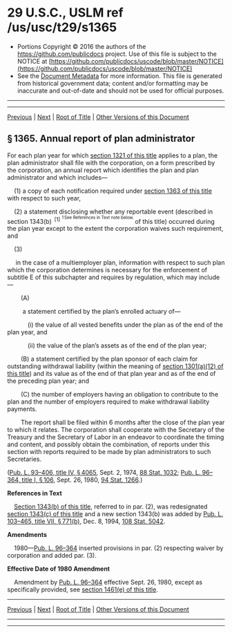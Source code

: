 ---
---

# 29 U.S.C., USLM ref /us/usc/t29/s1365

* Portions Copyright © 2016 the authors of the https://github.com/publicdocs project.
  Use of this file is subject to the NOTICE at [https://github.com/publicdocs/uscode/blob/master/NOTICE](https://github.com/publicdocs/uscode/blob/master/NOTICE)
* See the [Document Metadata](././../../../../../..//README.md) for more information.
  This file is generated from historical government data; content and/or formatting may be inaccurate and out-of-date and should not be used for official purposes.

----------
----------

[Previous](./../../../../../..//us/usc/t29/ch18/schIII/stD/m__us_usc_t29_s1364.md) | [Next](./../../../../../..//us/usc/t29/ch18/schIII/stD/m__us_usc_t29_s1366.md) | [Root of Title](./../../../../../../) | [Other Versions of this Document](https://publicdocs.github.io/go/links?ns=uslm&ref=%2Fus%2Fusc%2Ft29%2Fs1365)

## § 1365. Annual report of plan administrator

For each plan year for which [section 1321 of this title][/us/usc/t29/s1321] applies to a plan, the plan administrator shall file with the corporation, on a form prescribed by the corporation, an annual report which identifies the plan and plan administrator and which includes—

    (1) a copy of each notification required under [section 1363 of this title][/us/usc/t29/s1363] with respect to such year,

    (2) a statement disclosing whether any reportable event (described in section 1343(b)  <sup>\[1\]</sup>  <sup><sup> 1 See References in Text note below. </sup></sup>  of this title) occurred during the plan year except to the extent the corporation waives such requirement, and

    (3)

     in the case of a multiemployer plan, information with respect to such plan which the corporation determines is necessary for the enforcement of subtitle E of this subchapter and requires by regulation, which may include—

        (A)

         a statement certified by the plan’s enrolled actuary of—

            (i) the value of all vested benefits under the plan as of the end of the plan year, and

            (ii) the value of the plan’s assets as of the end of the plan year;

        (B) a statement certified by the plan sponsor of each claim for outstanding withdrawal liability (within the meaning of [section 1301(a)(12) of this title][/us/usc/t29/s1301/a/12]) and its value as of the end of that plan year and as of the end of the preceding plan year; and

        (C) the number of employers having an obligation to contribute to the plan and the number of employers required to make withdrawal liability payments.

        The report shall be filed within 6 months after the close of the plan year to which it relates. The corporation shall cooperate with the Secretary of the Treasury and the Secretary of Labor in an endeavor to coordinate the timing and content, and possibly obtain the combination, of reports under this section with reports required to be made by plan administrators to such Secretaries.

([Pub. L. 93–406, title IV, § 4065][/us/pl/93/406/s4065], Sept. 2, 1974, [88 Stat. 1032][/us/stat/88/1032]; [Pub. L. 96–364, title I, § 106][/us/pl/96/364/s106], Sept. 26, 1980, [94 Stat. 1266][/us/stat/94/1266].)

 __References in Text__ 

    [Section 1343(b) of this title][/us/usc/t29/s1343/b], referred to in par. (2), was redesignated [section 1343(c) of this title][/us/usc/t29/s1343/c] and a new section 1343(b) was added by [Pub. L. 103–465, title VII, § 771(b)][/us/pl/103/465/s771/b], Dec. 8, 1994, [108 Stat. 5042][/us/stat/108/5042].

 __Amendments__ 

    1980—[Pub. L. 96–364][/us/pl/96/364] inserted provisions in par. (2) respecting waiver by corporation and added par. (3).

 __Effective Date of 1980 Amendment__ 

    Amendment by [Pub. L. 96–364][/us/pl/96/364] effective Sept. 26, 1980, except as specifically provided, see [section 1461(e) of this title][/us/usc/t29/s1461/e].

----------

[Previous](./../../../../../..//us/usc/t29/ch18/schIII/stD/m__us_usc_t29_s1364.md) | [Next](./../../../../../..//us/usc/t29/ch18/schIII/stD/m__us_usc_t29_s1366.md) | [Root of Title](./../../../../../../) | [Other Versions of this Document](https://publicdocs.github.io/go/links?ns=uslm&ref=%2Fus%2Fusc%2Ft29%2Fs1365)

----------
----------

[/us/usc/t29/s1321]: https://publicdocs.github.io/go/links?ns=uslm&ref=%2Fus%2Fusc%2Ft29%2Fs1321
[/us/usc/t29/s1363]: https://publicdocs.github.io/go/links?ns=uslm&ref=%2Fus%2Fusc%2Ft29%2Fs1363
[/us/usc/t29/s1301/a/12]: https://publicdocs.github.io/go/links?ns=uslm&ref=%2Fus%2Fusc%2Ft29%2Fs1301%2Fa%2F12
[/us/pl/93/406/s4065]: https://publicdocs.github.io/go/links?ns=uslm&ref=%2Fus%2Fpl%2F93%2F406%2Fs4065
[/us/stat/88/1032]: https://publicdocs.github.io/go/links?ns=uslm&ref=%2Fus%2Fstat%2F88%2F1032
[/us/pl/96/364/s106]: https://publicdocs.github.io/go/links?ns=uslm&ref=%2Fus%2Fpl%2F96%2F364%2Fs106
[/us/stat/94/1266]: https://publicdocs.github.io/go/links?ns=uslm&ref=%2Fus%2Fstat%2F94%2F1266
[/us/usc/t29/s1343/b]: https://publicdocs.github.io/go/links?ns=uslm&ref=%2Fus%2Fusc%2Ft29%2Fs1343%2Fb
[/us/usc/t29/s1343/c]: https://publicdocs.github.io/go/links?ns=uslm&ref=%2Fus%2Fusc%2Ft29%2Fs1343%2Fc
[/us/pl/103/465/s771/b]: https://publicdocs.github.io/go/links?ns=uslm&ref=%2Fus%2Fpl%2F103%2F465%2Fs771%2Fb
[/us/stat/108/5042]: https://publicdocs.github.io/go/links?ns=uslm&ref=%2Fus%2Fstat%2F108%2F5042
[/us/pl/96/364]: https://publicdocs.github.io/go/links?ns=uslm&ref=%2Fus%2Fpl%2F96%2F364
[/us/pl/96/364]: https://publicdocs.github.io/go/links?ns=uslm&ref=%2Fus%2Fpl%2F96%2F364
[/us/usc/t29/s1461/e]: https://publicdocs.github.io/go/links?ns=uslm&ref=%2Fus%2Fusc%2Ft29%2Fs1461%2Fe



